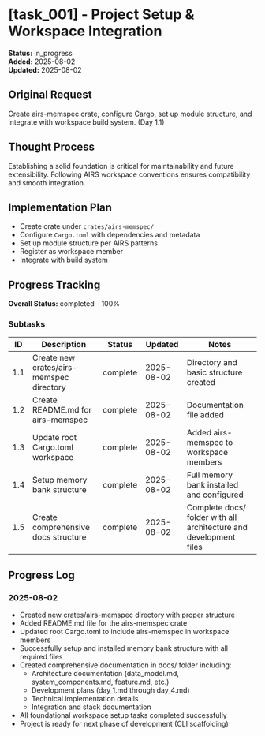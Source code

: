 # [task_001] - Project Setup & Workspace Integration

**Status:** in_progress  
**Added:** 2025-08-02  
**Updated:** 2025-08-02

## Original Request
Create airs-memspec crate, configure Cargo, set up module structure, and integrate with workspace build system. (Day 1.1)

## Thought Process
Establishing a solid foundation is critical for maintainability and future extensibility. Following AIRS workspace conventions ensures compatibility and smooth integration.

## Implementation Plan
- Create crate under `crates/airs-memspec/`
- Configure `Cargo.toml` with dependencies and metadata
- Set up module structure per AIRS patterns
- Register as workspace member
- Integrate with build system

## Progress Tracking

**Overall Status:** completed - 100%

### Subtasks
| ID | Description | Status | Updated | Notes |
|----|-------------|--------|---------|-------|
| 1.1 | Create new crates/airs-memspec directory | complete | 2025-08-02 | Directory and basic structure created |
| 1.2 | Create README.md for airs-memspec | complete | 2025-08-02 | Documentation file added |
| 1.3 | Update root Cargo.toml workspace | complete | 2025-08-02 | Added airs-memspec to workspace members |
| 1.4 | Setup memory bank structure | complete | 2025-08-02 | Full memory bank installed and configured |
| 1.5 | Create comprehensive docs structure | complete | 2025-08-02 | Complete docs/ folder with all architecture and development files |

## Progress Log
### 2025-08-02
- Created new crates/airs-memspec directory with proper structure
- Added README.md file for the airs-memspec crate
- Updated root Cargo.toml to include airs-memspec in workspace members
- Successfully setup and installed memory bank structure with all required files
- Created comprehensive documentation in docs/ folder including:
  - Architecture documentation (data_model.md, system_components.md, feature.md, etc.)
  - Development plans (day_1.md through day_4.md)
  - Technical implementation details
  - Integration and stack documentation
- All foundational workspace setup tasks completed successfully
- Project is ready for next phase of development (CLI scaffolding)
